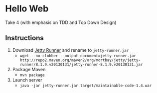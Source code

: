 # Hello Web

Take 4 (with emphasis on TDD and Top Down Design)

## Instructions

1. Download [Jetty Runner](https://www.eclipse.org/downloads/) and rename to `jetty-runner.jar`
    - `wget --no-clobber --output-document=jetty-runner.jar http://repo2.maven.org/maven2/org/mortbay/jetty/jetty-runner/8.1.9.v20130131/jetty-runner-8.1.9.v20130131.jar`
2. Package Maven
    - `mvn package`
3. Launch server
    - `java -jar jetty-runner.jar target/maintainable-code-1.4.war` 